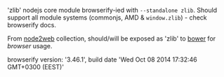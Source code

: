 'zlib' nodejs core module browserify-ied with `--standalone zlib`. Should support all module systems (commonjs, AMD & `window.zlib`) - check browserify docs.

From [node2web](http://github.com/anodynos/node2web) collection,
should/will be exposed as 'zlib' to [bower](http://bower.io) for *browser* usage.

browserify version: '3.46.1', build date 'Wed Oct 08 2014 17:32:46 GMT+0300 (EEST)'